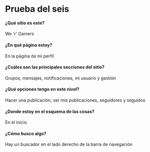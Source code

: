 Prueba del seis
===============

#### ¿Qué sitio es este?
We 'r' Gamers

#### ¿En qué página estoy?
En la página de mi perfil

#### ¿Cuáles son las principales secciones del sitio?
Grupos, mensajes, notificaciones, mi usuario y gestión

#### ¿Qué opciones tengo en este nivel?
Hacer una publicación, ver mis publicaciones, seguidores y seguidos

#### ¿Donde estoy en el esquema de las cosas?
En el inicio

#### ¿Cómo busco algo?
Hay un buscador en el lado derecho de la barra de navegación
